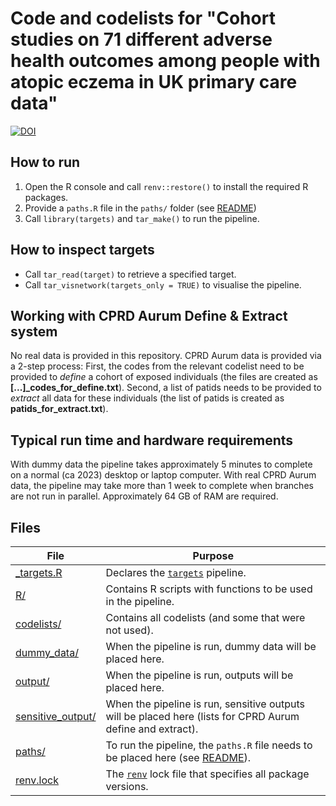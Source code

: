 # Code and codelists for "Cohort studies on 71 different adverse health outcomes among people with atopic eczema in UK primary care data"
[![DOI](https://zenodo.org/badge/755941643.svg)](https://zenodo.org/doi/10.5281/zenodo.10649715)

## How to run

1.  Open the R console and call `renv::restore()` to install the required R packages.
2.  Provide a `paths.R` file in the `paths/` folder (see [README](paths/README.md))
3.  Call `library(targets)` and `tar_make()` to run the pipeline.

## How to inspect targets

-   Call `tar_read(target)` to retrieve a specified target.
-   Call `tar_visnetwork(targets_only = TRUE)` to visualise the pipeline.

## Working with CPRD Aurum Define & Extract system

No real data is provided in this repository. CPRD Aurum data is provided via a 2-step process: First, the codes from the relevant codelist need to be provided to *define* a cohort of exposed individuals (the files are created as **[...]\_codes_for_define.txt**). Second, a list of patids needs to be provided to *extract* all data for these individuals (the list of patids is created as **patids_for_extract.txt**).

## Typical run time and hardware requirements

With dummy data the pipeline takes approximately 5 minutes to complete on a normal (ca 2023) desktop or laptop computer. With real CPRD Aurum data, the pipeline may take more than 1 week to complete when branches are not run in parallel. Approximately 64 GB of RAM are required.

## Files

| File                                   | Purpose                                                                                                        |
|--------------------|----------------------------------------------------|
| [\_targets.R](_targets.R)              | Declares the [`targets`](https://docs.ropensci.org/targets) pipeline.                                          |
| [R/](R/)                               | Contains R scripts with functions to be used in the pipeline.                                                  |
| [codelists/](codelists/)               | Contains all codelists (and some that were not used).                                                          |
| [dummy_data/](dummy_data/)             | When the pipeline is run, dummy data will be placed here.                                                      |
| [output/](output/)                     | When the pipeline is run, outputs will be placed here.                                                         |
| [sensitive_output/](sensitive_output/) | When the pipeline is run, sensitive outputs will be placed here (lists for CPRD Aurum define and extract).     |
| [paths/](paths/)                       | To run the pipeline, the `paths.R` file needs to be placed here (see [README](paths/README.md)).               |
| [renv.lock](renv.lock)                 | The [`renv`](https://rstudio.github.io/renv/articles/renv.html) lock file that specifies all package versions. |
